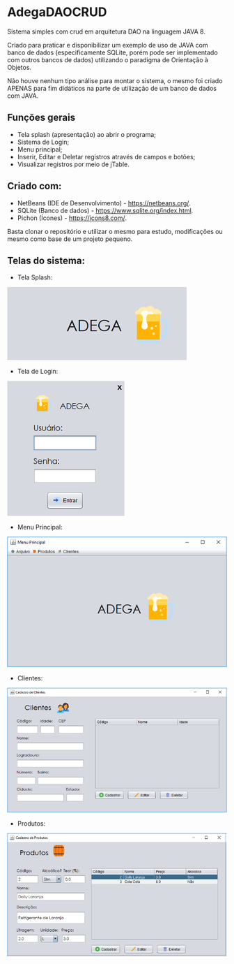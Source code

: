 # AdegaDAOCRUD
Sistema simples com crud em arquitetura DAO na linguagem JAVA 8.

Criado para praticar e disponibilizar um exemplo de uso de JAVA com banco de dados (especificamente SQLite, porém pode ser implementado com outros bancos de dados) utilizando o paradigma de Orientação à Objetos.

Não houve nenhum tipo análise para montar o sistema, o mesmo foi criado APENAS para fim didáticos na parte de utilização de um banco de dados com JAVA.

## Funções gerais
* Tela splash (apresentação) ao abrir o programa;
* Sistema de Login;
* Menu principal;
* Inserir, Editar e Deletar registros através de campos e botões;
* Visualizar registros por meio de jTable.


## Criado com:
* NetBeans (IDE de Desenvolvimento) - https://netbeans.org/.
* SQLite (Banco de dados) - https://www.sqlite.org/index.html.
* Pichon (Ícones) - https://icons8.com/.

Basta clonar o repositório e utilizar o mesmo para estudo, modificações ou mesmo como base de um projeto pequeno.


## Telas do sistema:

* Tela Splash:

![Tela Splash](/src/ImagensTelas/Splash.png) 

* Tela de Login:

![Tela Login](/src/ImagensTelas/Login.png)

* Menu Principal:

![Tela Menu](/src/ImagensTelas/Menu.png)

* Clientes:

![Tela Cliente](/src/ImagensTelas/Cliente.png)

* Produtos:

![Tela Produtos](/src/ImagensTelas/Produtos.png)
